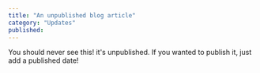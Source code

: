 ```yaml
---
title: "An unpublished blog article"
category: "Updates"
published:
---
```


You should never see this! it's unpublished. If you wanted to publish it, just add a published date!
